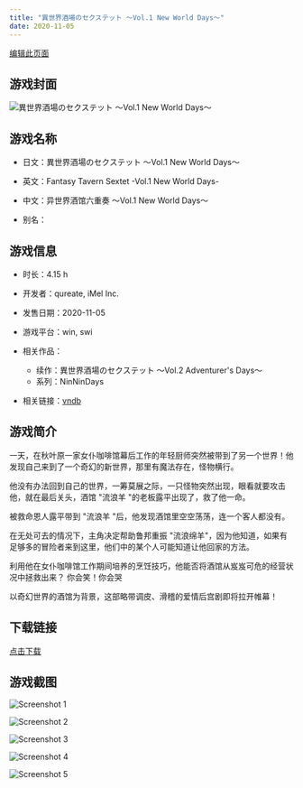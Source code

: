 ```yaml
---
title: "異世界酒場のセクステット ～Vol.1 New World Days～"
date: 2020-11-05
---
```

[编辑此页面](https://github.com/ACG-3/ADV3-source/blob/main/source/_posts/%E7%95%B0%E4%B8%96%E7%95%8C%E9%85%92%E5%A0%B4%E3%81%AE%E3%82%BB%E3%82%AF%E3%82%B9%E3%83%86%E3%83%83%E3%83%88%20%EF%BD%9EVol.1%20New%20World%20Days%EF%BD%9E.md)

## 游戏封面

![異世界酒場のセクステット ～Vol.1 New World Days～](https%3A//pan.timero.xyz/onedrive/img_lib_001/%E7%95%B0%E4%B8%96%E7%95%8C%E9%85%92%E5%A0%B4%E3%81%AE%E3%82%BB%E3%82%AF%E3%82%B9%E3%83%86%E3%83%83%E3%83%88%20%EF%BD%9EVol.1%20New%20World%20Days%EF%BD%9E_cover.avif)


## 游戏名称

- 日文：異世界酒場のセクステット ～Vol.1 New World Days～
- 英文：Fantasy Tavern Sextet -Vol.1 New World Days-
- 中文：异世界酒馆六重奏 ～Vol.1 New World Days～

- 别名：


## 游戏信息

- 时长：4.15 h
- 开发者：qureate, iMel Inc.
- 发售日期：2020-11-05
- 游戏平台：win, swi
- 相关作品：
   - 续作：異世界酒場のセクステット ～Vol.2 Adventurer's Days～
   - 系列：NinNinDays

- 相关链接：[vndb](https://vndb.org/v29482)


## 游戏简介

一天，在秋叶原一家女仆咖啡馆幕后工作的年轻厨师突然被带到了另一个世界！他发现自己来到了一个奇幻的新世界，那里有魔法存在，怪物横行。

他没有办法回到自己的世界，一筹莫展之际，一只怪物突然出现，眼看就要攻击他，就在最后关头，酒馆 "流浪羊 "的老板露平出现了，救了他一命。

被救命恩人露平带到 "流浪羊 "后，他发现酒馆里空空荡荡，连一个客人都没有。

在无处可去的情况下，主角决定帮助鲁邦重振 "流浪绵羊"，因为他知道，如果有足够多的冒险者来到这里，他们中的某个人可能知道让他回家的方法。

利用他在女仆咖啡馆工作期间培养的烹饪技巧，他能否将酒馆从岌岌可危的经营状况中拯救出来？
你会笑！你会哭

以奇幻世界的酒馆为背景，这部略带调皮、滑稽的爱情后宫剧即将拉开帷幕！




## 下载链接

[点击下载](https://pan.timero.xyz/onedrive/adv_lib_001/%E7%95%B0%E4%B8%96%E7%95%8C%E9%85%92%E5%A0%B4%E3%81%AE%E3%82%BB%E3%82%AF%E3%82%B9%E3%83%86%E3%83%83%E3%83%88%20%EF%BD%9EVol.1%20New%20World%20Days%EF%BD%9E)


## 游戏截图


![Screenshot 1](https%3A//pan.timero.xyz/onedrive/img_lib_001/%E7%95%B0%E4%B8%96%E7%95%8C%E9%85%92%E5%A0%B4%E3%81%AE%E3%82%BB%E3%82%AF%E3%82%B9%E3%83%86%E3%83%83%E3%83%88%20%EF%BD%9EVol.1%20New%20World%20Days%EF%BD%9E_Screenshot_1.avif)

![Screenshot 2](https%3A//pan.timero.xyz/onedrive/img_lib_001/%E7%95%B0%E4%B8%96%E7%95%8C%E9%85%92%E5%A0%B4%E3%81%AE%E3%82%BB%E3%82%AF%E3%82%B9%E3%83%86%E3%83%83%E3%83%88%20%EF%BD%9EVol.1%20New%20World%20Days%EF%BD%9E_Screenshot_2.avif)

![Screenshot 3](https%3A//pan.timero.xyz/onedrive/img_lib_001/%E7%95%B0%E4%B8%96%E7%95%8C%E9%85%92%E5%A0%B4%E3%81%AE%E3%82%BB%E3%82%AF%E3%82%B9%E3%83%86%E3%83%83%E3%83%88%20%EF%BD%9EVol.1%20New%20World%20Days%EF%BD%9E_Screenshot_3.avif)

![Screenshot 4](https%3A//pan.timero.xyz/onedrive/img_lib_001/%E7%95%B0%E4%B8%96%E7%95%8C%E9%85%92%E5%A0%B4%E3%81%AE%E3%82%BB%E3%82%AF%E3%82%B9%E3%83%86%E3%83%83%E3%83%88%20%EF%BD%9EVol.1%20New%20World%20Days%EF%BD%9E_Screenshot_4.avif)

![Screenshot 5](https%3A//pan.timero.xyz/onedrive/img_lib_001/%E7%95%B0%E4%B8%96%E7%95%8C%E9%85%92%E5%A0%B4%E3%81%AE%E3%82%BB%E3%82%AF%E3%82%B9%E3%83%86%E3%83%83%E3%83%88%20%EF%BD%9EVol.1%20New%20World%20Days%EF%BD%9E_Screenshot_5.avif)

